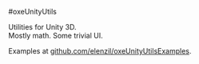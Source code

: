 #oxeUnityUtils


Utilities for Unity 3D.  
Mostly math. Some trivial UI.

Examples at [github.com/elenzil/oxeUnityUtilsExamples](http://github.com/elenzil/oxeUnityUtilsExamples).
